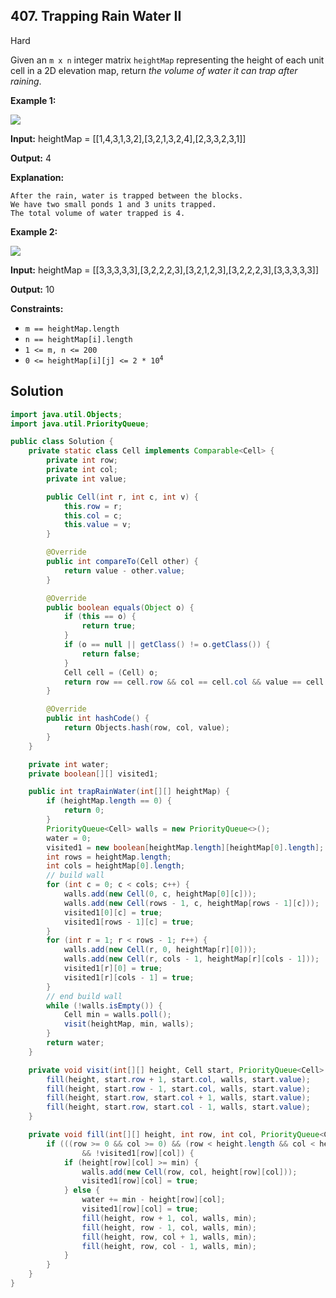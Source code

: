 ## 407\. Trapping Rain Water II

Hard

Given an `m x n` integer matrix `heightMap` representing the height of each unit cell in a 2D elevation map, return _the volume of water it can trap after raining_.

**Example 1:**

![](https://assets.leetcode.com/uploads/2021/04/08/trap1-3d.jpg)

**Input:** heightMap = \[\[1,4,3,1,3,2],[3,2,1,3,2,4],[2,3,3,2,3,1]]

**Output:** 4

**Explanation:**

    After the rain, water is trapped between the blocks.
    We have two small ponds 1 and 3 units trapped.
    The total volume of water trapped is 4. 

**Example 2:**

![](https://assets.leetcode.com/uploads/2021/04/08/trap2-3d.jpg)

**Input:** heightMap = \[\[3,3,3,3,3],[3,2,2,2,3],[3,2,1,2,3],[3,2,2,2,3],[3,3,3,3,3]]

**Output:** 10 

**Constraints:**

*   `m == heightMap.length`
*   `n == heightMap[i].length`
*   `1 <= m, n <= 200`
*   <code>0 <= heightMap[i][j] <= 2 * 10<sup>4</sup></code>

## Solution

```java
import java.util.Objects;
import java.util.PriorityQueue;

public class Solution {
    private static class Cell implements Comparable<Cell> {
        private int row;
        private int col;
        private int value;

        public Cell(int r, int c, int v) {
            this.row = r;
            this.col = c;
            this.value = v;
        }

        @Override
        public int compareTo(Cell other) {
            return value - other.value;
        }

        @Override
        public boolean equals(Object o) {
            if (this == o) {
                return true;
            }
            if (o == null || getClass() != o.getClass()) {
                return false;
            }
            Cell cell = (Cell) o;
            return row == cell.row && col == cell.col && value == cell.value;
        }

        @Override
        public int hashCode() {
            return Objects.hash(row, col, value);
        }
    }

    private int water;
    private boolean[][] visited1;

    public int trapRainWater(int[][] heightMap) {
        if (heightMap.length == 0) {
            return 0;
        }
        PriorityQueue<Cell> walls = new PriorityQueue<>();
        water = 0;
        visited1 = new boolean[heightMap.length][heightMap[0].length];
        int rows = heightMap.length;
        int cols = heightMap[0].length;
        // build wall
        for (int c = 0; c < cols; c++) {
            walls.add(new Cell(0, c, heightMap[0][c]));
            walls.add(new Cell(rows - 1, c, heightMap[rows - 1][c]));
            visited1[0][c] = true;
            visited1[rows - 1][c] = true;
        }
        for (int r = 1; r < rows - 1; r++) {
            walls.add(new Cell(r, 0, heightMap[r][0]));
            walls.add(new Cell(r, cols - 1, heightMap[r][cols - 1]));
            visited1[r][0] = true;
            visited1[r][cols - 1] = true;
        }
        // end build wall
        while (!walls.isEmpty()) {
            Cell min = walls.poll();
            visit(heightMap, min, walls);
        }
        return water;
    }

    private void visit(int[][] height, Cell start, PriorityQueue<Cell> walls) {
        fill(height, start.row + 1, start.col, walls, start.value);
        fill(height, start.row - 1, start.col, walls, start.value);
        fill(height, start.row, start.col + 1, walls, start.value);
        fill(height, start.row, start.col - 1, walls, start.value);
    }

    private void fill(int[][] height, int row, int col, PriorityQueue<Cell> walls, int min) {
        if (((row >= 0 && col >= 0) && (row < height.length && col < height[0].length))
                && !visited1[row][col]) {
            if (height[row][col] >= min) {
                walls.add(new Cell(row, col, height[row][col]));
                visited1[row][col] = true;
            } else {
                water += min - height[row][col];
                visited1[row][col] = true;
                fill(height, row + 1, col, walls, min);
                fill(height, row - 1, col, walls, min);
                fill(height, row, col + 1, walls, min);
                fill(height, row, col - 1, walls, min);
            }
        }
    }
}
```